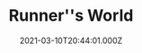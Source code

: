 ---
collection_archive: false
collection_awards: []
collection_category:
  - Editorial
  - Motion
  - Reportage
  - Color
  - Lifestyle
  - Sports + Athletes
  - Environments
collection_content: 
collection_cover: https://d1sf55qlb7p6hz.cloudfront.net/runnersworld_cover-1.jpg
collection_cover_mobile: https://d1sf55qlb7p6hz.cloudfront.net/verticalcovers-49.jpg
collection_description: >-
  How running’s power couple pulled off their mind-boggling transformation–
  while raising four kids.
collection_description_alignment: center
collection_exhibition: []
collection_filter: Commissioned + Stock
collection_hidden: false
collection_meta: The Reinvention of Ryan and Sara Hall
collection_meta_2: 
collection_press: []
collection_preview:
  - https://d1sf55qlb7p6hz.cloudfront.net/runners-thumb-cover-2.jpg
  - https://d1sf55qlb7p6hz.cloudfront.net/runners-thumb-cover-3.jpg
  - https://d1sf55qlb7p6hz.cloudfront.net/runners-thumb-cover-1.jpg
  - https://d1sf55qlb7p6hz.cloudfront.net/runners-thumb-cover-4.jpg
cover_image: 
date: 2021-03-10T20:44:01.000Z
description: 
hide_footer: true
layout: blocks
navigation_theme: black
px_extra: true
row_alignment: between
slug: runnersworld-halls
theme_color: E4D1EB
theme_color_all_works: 
title: Runner''s World 
seo:
  meta_description: >-
    Jesse Rieser photographs Ryan Hall and Sara Hall in Flagstaff Arizona. Jesse
    Rieser makes portraits and documents their workouts for Runner’s World
    Magazine.
  meta_title: 
collection_blocks:
  - _bookshop_name: collections/media-row-start
    row_alignment: between
  - _bookshop_name: collections/media-element
    align_y:  
    caption: 
    color: FBE3C5
    image: https://d1sf55qlb7p6hz.cloudfront.net/rieser-runnersworld-1.jpg
    margin_left: 5
    margin_right: 0
    margin_y: 100
    width: 60
  - _bookshop_name: collections/media-element
    align_y:  
    caption: 
    color: EEF8D8
    image: https://d1sf55qlb7p6hz.cloudfront.net/rieser-runnersworld-2.jpg
    margin_left: 0
    margin_right: 5
    margin_y: 800
    width: 25
  - _bookshop_name: collections/media-row
    row_alignment: between
  - _bookshop_name: collections/media-motion
    align_y: start
    block_aspect_ratio: 
    caption: 
    color: 
    image: 
    margin_left: 15
    margin_right: 0
    margin_y: 100
    show_controls: false
    template: block-media-motion
    vimeo_id: 522112869
    width: 66
  - _bookshop_name: collections/media-row
    row_alignment: between
  - _bookshop_name: collections/media-element
    align_y:  
    caption: 
    color: F9E6CD
    image: https://d1sf55qlb7p6hz.cloudfront.net/rieser-runnersworld-3.jpg
    margin_left: 25
    margin_right: 0
    margin_y: 100
    width: 33
  - _bookshop_name: collections/media-row
    row_alignment: between
  - _bookshop_name: collections/media-element
    align_y:  
    caption: 
    color: CBEDF8
    image: https://d1sf55qlb7p6hz.cloudfront.net/rieser-runnersworld-4.jpg
    margin_left: 40
    margin_right: 0
    margin_y: 100
    width: 50
  - _bookshop_name: collections/media-row
    row_alignment: between
  - _bookshop_name: collections/media-element
    align_y:  
    caption: 
    color: F8DAF9
    image: https://d1sf55qlb7p6hz.cloudfront.net/rieser-runnersworld-5.jpg
    margin_left: 5
    margin_right: 0
    margin_y: 300
    width: 66
  - _bookshop_name: collections/media-element
    align_y:  
    caption: 
    color: F8E0E0
    image: https://d1sf55qlb7p6hz.cloudfront.net/rieser-runnersworld-6.jpg
    margin_left: 0
    margin_right: 0
    margin_y: 100
    width: 20
  - _bookshop_name: collections/media-row
    row_alignment: between
  - _bookshop_name: collections/media-element
    align_y:  
    caption: 
    color: E0FBC5
    image: https://d1sf55qlb7p6hz.cloudfront.net/rieser-runnersworld-7.jpg
    margin_left: 30
    margin_right: 0
    margin_y: 400
    width: 25
  - _bookshop_name: collections/media-element
    align_y:  
    caption: 
    color: FBE5C5
    image: https://d1sf55qlb7p6hz.cloudfront.net/rieser-runnersworld-8.jpg
    margin_left: 0
    margin_right: 10
    margin_y: 100
    width: 30
  - _bookshop_name: collections/media-row
    row_alignment: between
  - _bookshop_name: collections/media-element
    align_y:  
    caption: 
    color: C5FBF4
    image: https://d1sf55qlb7p6hz.cloudfront.net/rieser-runnersworld-9.jpg
    margin_left: 40
    margin_right: 0
    margin_y: 100
    width: 66
  - _bookshop_name: collections/media-row
    row_alignment: between
  - _bookshop_name: collections/media-element
    align_y:  
    caption: 
    color: FBC5C6
    image: https://d1sf55qlb7p6hz.cloudfront.net/rieser-runnersworld-12.jpg
    margin_left: 15
    margin_right: 0
    margin_y: 200
    width: 55
  - _bookshop_name: collections/media-row
    row_alignment: between
  - _bookshop_name: collections/media-element
    align_y:  
    caption: 
    color: FBE3C5
    image: https://d1sf55qlb7p6hz.cloudfront.net/rieser-runnersworld-10.jpg
    margin_left: 5
    margin_right: 0
    margin_y: 100
    width: 33
  - _bookshop_name: collections/media-element
    align_y:  
    caption: 
    color: CFEFF8
    image: https://d1sf55qlb7p6hz.cloudfront.net/rieser-runnersworld-11.jpg
    margin_left: 0
    margin_right: 10
    margin_y: 400
    width: 45
  - _bookshop_name: collections/media-row
    row_alignment: between
  - _bookshop_name: collections/media-motion
    align_y: start
    block_aspect_ratio: 2x3
    caption: 
    color: 
    image: 
    margin_left: 25
    margin_right: 0
    margin_y: 100
    show_controls: false
    template: block-media-motion
    vimeo_id: 522114803
    width: 40
  - _bookshop_name: collections/media-row
    row_alignment: between
  - _bookshop_name: collections/media-element
    align_y:  
    caption: 
    color: FFEBD6
    image: https://d1sf55qlb7p6hz.cloudfront.net/rieser-runnersworld-17.jpg
    margin_left: 10
    margin_right: 0
    margin_y: 200
    width: 25
  - _bookshop_name: collections/media-element
    align_y:  
    caption: 
    color: D5FDDD
    image: https://d1sf55qlb7p6hz.cloudfront.net/rieser-runnersworld-13.jpg
    margin_left: 0
    margin_right: 0
    margin_y: 100
    width: 60
  - _bookshop_name: collections/media-row
    row_alignment: between
  - _bookshop_name: collections/media-motion
    align_y: start
    block_aspect_ratio: 16x9
    caption: 
    color: 
    image: 
    margin_left: 15
    margin_right: 0
    margin_y: 200
    show_controls: false
    template: block-media-motion
    vimeo_id: 0522113804
    width: 80
  - _bookshop_name: collections/media-row
    row_alignment: between
  - _bookshop_name: collections/media-element
    align_y:  
    caption: 
    color: FBDFFC
    image: https://d1sf55qlb7p6hz.cloudfront.net/rieser-runnersworld-14.jpg
    margin_left: 20
    margin_right: 0
    margin_y: 200
    width: 45
  - _bookshop_name: collections/media-element
    align_y:  
    caption: 
    color: FCECD5
    image: https://d1sf55qlb7p6hz.cloudfront.net/rieser-runnersworld-15.jpg
    margin_left: 0
    margin_right: 10
    margin_y: 800
    width: 20
  - _bookshop_name: collections/media-row
    row_alignment: between
  - _bookshop_name: collections/media-element
    align_y:  
    caption: 
    color: C5FBC7
    image: https://d1sf55qlb7p6hz.cloudfront.net/rieser-runnersworld-16.jpg
    margin_left: 25
    margin_right: 0
    margin_y: 100
    width: 55
  - _bookshop_name: collections/media-row-end
---